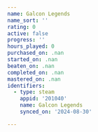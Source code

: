 ```yaml
---
name: Galcon Legends
name_sort: ''
rating: 0
active: false
progress: ''
hours_played: 0
purchased_on: .nan
started_on: .nan
beaten_on: .nan
completed_on: .nan
mastered_on: .nan
identifiers:
  - type: steam
    appid: '201040'
    name: Galcon Legends
    synced_on: '2024-08-30'

---
```

